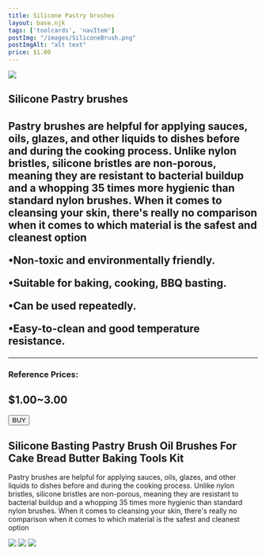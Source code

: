 ```yaml
---
title: Silicone Pastry brushes
layout: base.njk
tags: ['toolcards', 'navItem']
postImg: "/images/SiliconeBrush.png"
postImgAlt: "alt text"
price: $1.00 
---
```

<section class="tool_container">
       <img src ="/images/whitePastryBrush.jpg">
      <div class="text">
        <h1>Silicone Pastry brushes<h1>
        <p>Pastry brushes are helpful for applying sauces, oils, glazes, and other liquids to dishes before and during the cooking process. Unlike nylon bristles, silicone bristles are non-porous, meaning they are resistant to bacterial buildup and a whopping 35 times more hygienic than standard nylon brushes. When it comes to cleansing your skin, there's really no comparison when it comes to which material is the safest and cleanest option</p>
        <p>•Non-toxic and environmentally friendly.</p>
        <p>•Suitable for baking, cooking, BBQ basting.</p>
        <p>•Can be used repeatedly.</p>
        <p>•Easy-to-clean and good temperature resistance.</p>
        <hr />
        <!--  need add colors in the checked css-->
        <span class="fa fa-star checked"></span>
        <span class="fa fa-star checked"></span>
        <span class="fa fa-star checked"></span>
        <span class="fa fa-star"></span>
        <span class="fa fa-star"></span>
       <h3>Reference Prices: <h2>$1.00~3.00</h2> </h3> 
        <form method="get" action="https://www.aliexpress.com/item/2251832711539839.html?gatewayAdapt=4itemAdapt"><button type ="submit">BUY</button></form>
      </div>
        </section>
    <!-- content-->
    <div class="toolbody">
        <div class="bodycontext">
         <h2>Silicone Basting Pastry Brush Oil Brushes For Cake Bread Butter Baking Tools Kit</h2>
         <p>Pastry brushes are helpful for applying sauces, oils, glazes, and other liquids to dishes before and during the cooking process. Unlike nylon bristles, silicone bristles are non-porous, meaning they are resistant to bacterial buildup and a whopping 35 times more hygienic than standard nylon brushes. When it comes to cleansing your skin, there's really no comparison when it comes to which material is the safest and cleanest option</p>
        </div>
        <div class="bodyimg">
         <img src ="https://place-hold.it/400x400.jpg">
          <img src ="https://place-hold.it/400x400.jpg"> 
          <img src ="https://place-hold.it/400x400.jpg"> 
        </div>
      </div>



